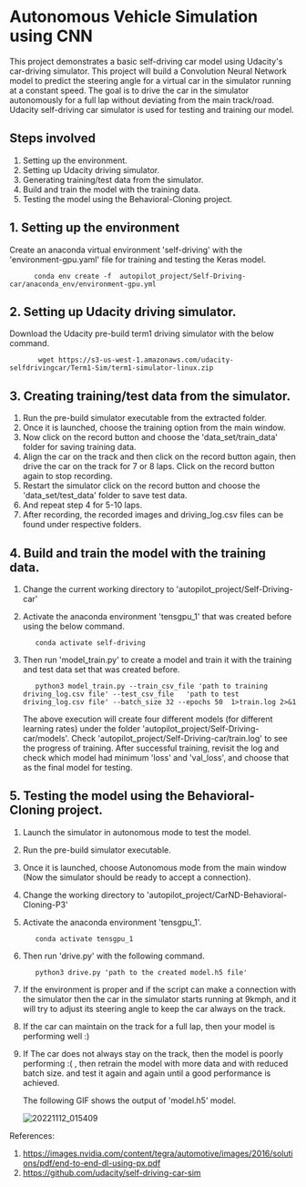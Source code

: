 # Autonomous Vehicle Simulation using CNN
This project demonstrates a basic self-driving car model using Udacity's car-driving simulator. This project will build a Convolution Neural Network model to predict the steering angle for a virtual car in the 
simulator running at a constant speed. The goal is to drive the car in the simulator autonomously for a full lap without deviating from the main track/road. 
Udacity self-driving car simulator is used for testing and training our model.

## Steps involved
  1. Setting up the environment. 
  2. Setting up Udacity driving simulator.
  3. Generating training/test data from the simulator.
  4. Build and train the model with the training data.
  5. Testing the model using the Behavioral-Cloning project.
  
## 1. Setting up the environment
  Create an anaconda virtual environment 'self-driving' with the 'environment-gpu.yaml'  file for training and testing the Keras model.  
   
          conda env create -f  autopilot_project/Self-Driving-car/anaconda_env/environment-gpu.yml
    
## 2. Setting up Udacity driving simulator.    
   
   Download the Udacity pre-build term1 driving simulator with the below command. 
   
           wget https://s3-us-west-1.amazonaws.com/udacity-selfdrivingcar/Term1-Sim/term1-simulator-linux.zip
   
##  3. Creating training/test data from the simulator.
   
   1. Run the pre-build simulator executable from the extracted folder.
   2. Once it is launched, choose the training option from the main window.
   3. Now click on the record button and choose the 'data_set/train_data' folder for saving training data.
   4. Align the car on the track and then click on the record button again, then drive the car on the track for 7 or 8 laps. Click on the record button again to stop recording.
   5. Restart the simulator click on the record button and choose the 'data_set/test_data' folder to save test data.
   6. And repeat step 4 for 5-10 laps.
   7. After recording, the recorded images and driving_log.csv files can be found under respective folders.

## 4. Build and train the model with the training data.
   1. Change the current working directory to 'autopilot_project/Self-Driving-car'
   2. Activate the anaconda environment 'tensgpu_1' that was created before using the below command.

             conda activate self-driving
   3. Then run 'model_train.py' to create a model and train it with the training and test data set that was created before. 
       
             python3 model_train.py --train_csv_file 'path to training driving_log.csv file' --test_csv_file   'path to test driving_log.csv file' --batch_size 32 --epochs 50  1>train.log 2>&1
             
      The above execution will create four different models (for different learning rates) under the folder 'autopilot_project/Self-Driving-car/models'. Check 'autopilot_project/Self-Driving-car/train.log' to see the progress of training. 
      After successful training, revisit the log and check which model had minimum  'loss' and 'val_loss', and choose that as the final model for testing.
      
             
##  5. Testing the model using the Behavioral-Cloning project.

   1. Launch the simulator in autonomous mode to test the model.
   2. Run the pre-build simulator executable.
   3. Once it is launched, choose Autonomous mode from the main window (Now the simulator should be ready to accept a connection).
   4. Change the working directory to 'autopilot_project/CarND-Behavioral-Cloning-P3'
   5. Activate the anaconda environment 'tensgpu_1'.

             conda activate tensgpu_1
   6. Then run 'drive.py' with the following command.
   
             python3 drive.py 'path to the created model.h5 file'
   7. If the environment is proper and if the script can make a connection with the simulator then the car in the simulator starts running at 9kmph, and  it will try to adjust its steering angle to keep the car always on the track. 
   8. If the car can maintain on the track for a full lap, then your model is performing well :)
   10. If The car does not always stay on the track, then the model is poorly performing :( , then retrain the model with more data and with reduced batch size. and test it again and again until a good performance is achieved.
   
       The following GIF shows the output of 'model.h5' model. 
       
       ![20221112_015409](https://user-images.githubusercontent.com/78997596/201426129-31a1f8b6-6f5f-4655-a493-720745345d70.gif)

   


References:
  1. https://images.nvidia.com/content/tegra/automotive/images/2016/solutions/pdf/end-to-end-dl-using-px.pdf
  2. https://github.com/udacity/self-driving-car-sim
  
       
    
